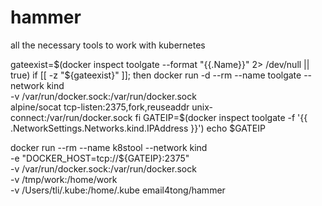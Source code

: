 # hammer
all the necessary tools to work with kubernetes


gateexist=$(docker inspect toolgate --format "{{.Name}}" 2> /dev/null || true)
if [[ -z "${gateexist}" ]]; then
  docker run -d --rm --name toolgate --network kind \
    -v /var/run/docker.sock:/var/run/docker.sock \
    alpine/socat tcp-listen:2375,fork,reuseaddr unix-connect:/var/run/docker.sock
fi
GATEIP=$(docker inspect toolgate -f '{{ .NetworkSettings.Networks.kind.IPAddress }}')
echo $GATEIP

docker run --rm --name k8stool --network kind \
   -e "DOCKER_HOST=tcp://${GATEIP}:2375" \
   -v /var/run/docker.sock:/var/run/docker.sock \
   -v /tmp/work:/home/work \
   -v /Users/tli/.kube:/home/.kube email4tong/hammer